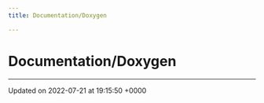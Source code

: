 ```yaml
---
title: Documentation/Doxygen

---
```


# Documentation/Doxygen








-------------------------------

Updated on 2022-07-21 at 19:15:50 +0000
